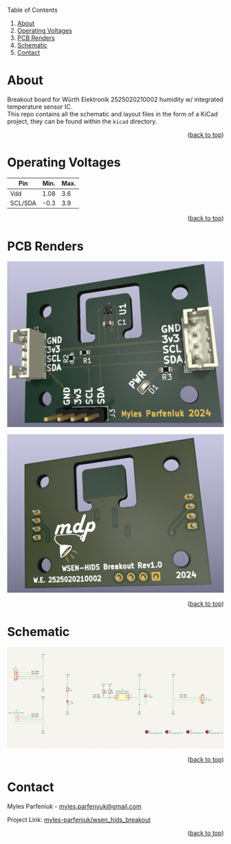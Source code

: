 <a name="readme-top"></a>

<summary>Table of Contents</summary>
<ol>
<li><a href="#about">About</a></li>
<li><a href="#operating-voltages">Operating Voltages</a></li>
<li><a href="#pcb-renders">PCB Renders</a></li>
<li><a href="#schematic">Schematic</a></li>
<li><a href="#contact">Contact</a></li>
</ol>

# About
Breakout board for Würth Elektronik 2525020210002 humidity w/ integrated temperature sensor IC.   
This repo contains all the schematic and layout files in the form of a KiCad project, they can be found within the `kicad` directory.
<p align="right">(<a href="#readme-top">back to top</a>)</p>

# Operating Voltages
| Pin | Min.| Max. |
|----------|----------|----------|
| Vdd    | 1.08  | 3.6   |
| SCL/SDA    | -0.3  | 3.9  |
<p align="right">(<a href="#readme-top">back to top</a>)</p>

# PCB Renders
![image](front_board.png)  

![image](back_board.png)  
<p align="right">(<a href="#readme-top">back to top</a>)</p>

# Schematic
![image](schematic.png)  
<p align="right">(<a href="#readme-top">back to top</a>)</p>

# Contact
Myles Parfeniuk - myles.parfenyuk@gmail.com  

Project Link: [myles-parfeniuk/wsen_hids_breakout](myles-parfeniuk/wsen_hids_breakout)
<p align="right">(<a href="#readme-top">back to top</a>)</p>
